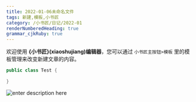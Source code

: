 ```yaml
---
title: 2022-01-06未命名文件 
tags: 新建,模板,小书匠
category: /小书匠/日记/2022-01
renderNumberedHeading: true
grammar_cjkRuby: true
---
```



欢迎使用 **{小书匠}(xiaoshujiang)编辑器**，您可以通过 `小书匠主按钮>模板` 里的模板管理来改变新建文章的内容。

``` java
public class Test {
	
}
```
![enter description here](https://gitee.com/wz-dazhi/pic/raw/master/xiaoshujiang/2022/1/6/1641454943431.png)